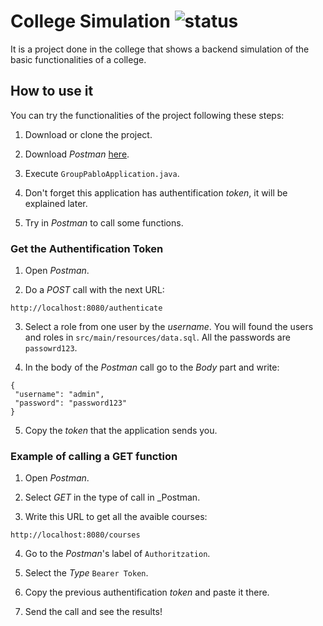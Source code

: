 # College Simulation ![status](https://img.shields.io/badge/Status-Finished-red.svg)

It is a project done in the college that shows a backend simulation of the basic functionalities of a college.


## How to use it

You can try the functionalities of the project following these steps:

1. Download or clone the project.

2. Download _Postman_ [here](https://www.postman.com/downloads/).
   
3. Execute `GroupPabloApplication.java`.

4. Don't forget this application has authentification _token_, it will be explained later.

5. Try in _Postman_ to call some functions.



### Get the Authentification Token

1. Open _Postman_.

2. Do a _POST_ call with the next URL:

```
http://localhost:8080/authenticate
```

3. Select a role from one user by the _username_. You will found the users and roles in `src/main/resources/data.sql`. All the passwords are `passowrd123`.

4. In the body of the _Postman_ call go to the _Body_ part and write:

```
{
 "username": "admin",
 "password": "password123"
}
```

5. Copy the _token_ that the application sends you.



### Example of calling a GET function

1. Open _Postman_.
  
2. Select _GET_ in the type of call in _Postman.

3. Write this URL to get all the avaible courses:

```
http://localhost:8080/courses
```

4. Go to the _Postman_'s label of `Authoritzation`.

5. Select the _Type_ `Bearer Token`.

6. Copy the previous authentification _token_ and paste it there.

7. Send the call and see the results!
